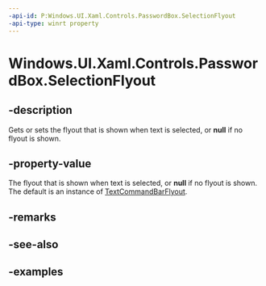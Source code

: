 ```yaml
---
-api-id: P:Windows.UI.Xaml.Controls.PasswordBox.SelectionFlyout
-api-type: winrt property
---
```


<!-- Property syntax.
public FlyoutBase SelectionFlyout { get;  set; }
-->

# Windows.UI.Xaml.Controls.PasswordBox.SelectionFlyout

## -description

Gets or sets the flyout that is shown when text is selected, or **null** if no flyout is shown.

## -property-value

The flyout that is shown when text is selected, or **null** if no flyout is shown. The default is an instance of [TextCommandBarFlyout](textcommandbarflyout.md).

## -remarks

## -see-also

## -examples

